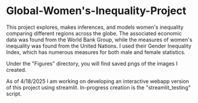 # Global-Women's-Inequality-Project
This project explores, makes inferences, and models women's inequality comparing different regions across the globe. The associated economic data was found from the World Bank Group, while the measures of women's inequality was found from the United Nations. I used their Gender Inequality Index, which has numerous measures for both male and female statistics. 

Under the "Figures" directory, you will find saved pngs of the images I created. 

As of 4/18/2025 I am working on developing an interactive webapp version of this project using streamlit. In-progress creation is the "streamlit_testing" script.
